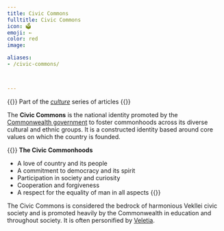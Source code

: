 ```yaml
---
title: Civic Commons
fulltitle: Civic Commons
icon: 🗳️
emoji: ←
color: red
image:

aliases:
- /civic-commons/



---
```

{{<note series>}}
 Part of the *[culture](/culture/)* series of articles
{{</note>}}

The **Civic Commons** is the national identity promoted by the [Commonwealth government](/vekllei/#government) to foster commonhoods across its diverse cultural and ethnic groups. It is a constructed identity based around core values on which the country is founded.

{{<note panel>}}
**The Civic Commonhoods**

* A love of country and its people
* A commitment to democracy and its spirit
* Participation in society and curiosity
* Cooperation and forgiveness
* A respect for the equality of man in all aspects
{{</note>}}

The Civic Commons is considered the bedrock of harmonious Vekllei civic society and is promoted heavily by the Commonwealth in education and throughout society. It is often personified by [Veletia](/veletia/).